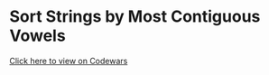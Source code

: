 # Sort Strings by Most Contiguous Vowels
[Click here to view on Codewars](https://codewars.com/kata/5d2d0d34bceae80027bffddb)